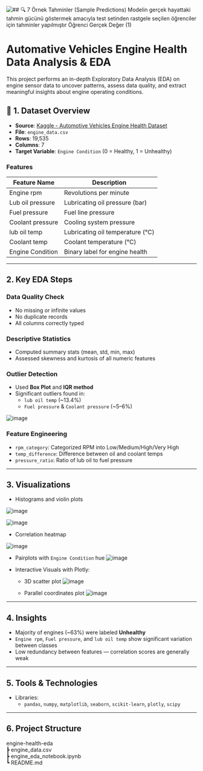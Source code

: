 ![## 🔍 7  Örnek Tahminler (Sample Predictions) Modelin gerçek hayattaki tahmin gücünü göstermek amacıyla test setinden rastgele seçilen öğrenciler için tahminler yapılmıştır  Öğrenci  Gerçek Değer  (1)](https://github.com/user-attachments/assets/a7f4165c-1696-4121-b9bf-ebe3e0a86c5c)

# Automative Vehicles Engine Health Data Analysis & EDA

This project performs an in-depth Exploratory Data Analysis (EDA) on engine sensor data to uncover patterns, assess data quality, and extract meaningful insights about engine operating conditions.

## 📁 1. Dataset Overview

- **Source**: [Kaggle - Automotive Vehicles Engine Health Dataset](https://www.kaggle.com/datasets/parvmodi/automotive-vehicles-engine-health-dataset)
- **File**: `engine_data.csv`
- **Rows**: 19,535
- **Columns**: 7
- **Target Variable**: `Engine Condition` (0 = Healthy, 1 = Unhealthy)

### Features

| Feature Name         | Description                              |
|----------------------|------------------------------------------|
| Engine rpm           | Revolutions per minute                   |
| Lub oil pressure     | Lubricating oil pressure (bar)           |
| Fuel pressure        | Fuel line pressure                       |
| Coolant pressure     | Cooling system pressure                  |
| lub oil temp         | Lubricating oil temperature (°C)         |
| Coolant temp         | Coolant temperature (°C)                 |
| Engine Condition     | Binary label for engine health           |

---

## 2. Key EDA Steps

### Data Quality Check

- No missing or infinite values
- No duplicate records
- All columns correctly typed

### Descriptive Statistics

- Computed summary stats (mean, std, min, max)
- Assessed skewness and kurtosis of all numeric features

### Outlier Detection

- Used **Box Plot** and **IQR method**
- Significant outliers found in:
  - `lub oil temp` (~13.4%)
  - `Fuel pressure` & `Coolant pressure` (~5–6%)

![image](https://github.com/user-attachments/assets/5eca05d7-77e3-4db3-97e7-89721f4c1fac)

### Feature Engineering

- `rpm_category`: Categorized RPM into Low/Medium/High/Very High
- `temp_difference`: Difference between oil and coolant temps
- `pressure_ratio`: Ratio of lub oil to fuel pressure

---

## 3. Visualizations

- Histograms and violin plots

![image](https://github.com/user-attachments/assets/8d4ad139-6c2e-4c9a-a10b-1d61f5b4e0fa)

![image](https://github.com/user-attachments/assets/a46f9f90-61f1-4aea-9318-04c94a6883cc)

- Correlation heatmap

![image](https://github.com/user-attachments/assets/2b51abd3-d88d-40e7-9ae1-9faab38df212)

- Pairplots with `Engine Condition` hue
![image](https://github.com/user-attachments/assets/4267f41d-1664-42de-95ab-764f718dabc8)

- Interactive Visuals with Plotly:
  - 3D scatter plot
  ![image](https://github.com/user-attachments/assets/f1278f9b-b8f7-4ad6-bab2-953848c91bcf)

  - Parallel coordinates plot
  ![image](https://github.com/user-attachments/assets/aa352a57-b9f3-4660-a30c-c55cb60b01b9)

---

## 4. Insights

- Majority of engines (~63%) were labeled **Unhealthy**
- `Engine rpm`, `Fuel pressure`, and `lub oil temp` show significant variation between classes
- Low redundancy between features — correlation scores are generally weak

---

## 5. Tools & Technologies

- Libraries:
  - `pandas`, `numpy`, `matplotlib`, `seaborn`, `scikit-learn`, `plotly`, `scipy`

---

##  6. Project Structure
 engine-health-eda  
 ┣  engine_data.csv  
 ┣  engine_eda_notebook.ipynb  
 ┗  README.md  
